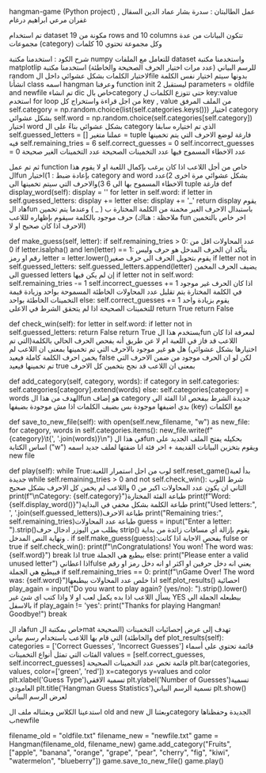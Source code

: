 hangman-game (Python project) 
عمل الطالبتان : سدرة بشار عماد الدين السقال , غفران مرعي ابراهيم درغام

تم استخدام dataset مكونة من
19 rows and 10 columns
تتكون البيانات من عدة مجموعات (category) وكل مجموعة تحتوي 10 كلمات

شرح الكود :
استخدمنا مكتبة numpy  للتعامل مع الملفات dataset 
واستخدمنا مكتبة matplotlip للرسم البياني (عدد مرات اختيار الحرف الصحيحة والخاطئة)
استخدمنا مكتبة random  لاختيار الكلمات بشكل عشوائي داخل الfile بدونها سيتم اختيار نفس الكلمة 
انشأنا class اسمه hangman 
وعرفنا function init  ليستقبل
2 parameters = oldfile and newfile
تم انشاء dic خاص بالcategory حتى تتوزع الكلمات ل key:value
استخدم for loop من اجل قراءة واستخراج كل key , value من الملف المرفق
self.category = np.random.choice(list(self.categories.keys()))
اختيار category بشكل عشوائي 
self.word = np.random.choice(self.categories[self.category])
اختيار word بشكل عشوائي بناءً على ال category الذي تم اختياره سابقا
self.guessed_letters = []
عملنا متغير = tuple فارغة لوضع الاحرف التي يتم تخمينها فيه 
self.remaining_tries = 6
self.correct_guesses = 0
self.incorrect_guesses = 0
عدد الاخطاء المسموح فيها 
عدد التخمينات الصحيحة 
عدد التخمينات الغير صحيحة

ثم تم عمل function خاص من أجل اللاعب اذا كان يرغب بإكمال اللعبة او لا يقوم هذا الfun بإعادة ضبط :
1)اختيار category and word  بشكل عشوائي مرة اخرى
2)عدد الاخطاء المسموح بها الى 6
3)والاحرف التي سيتم تخمينها الى tuple فارغة
def display_word(self):
     display = ''
       for letter in self.word:
           if letter in self.guessed_letters:
               display += letter
           else:
               display += '_'
        return display
يقوم هاد الfun باستبدال الاحرف الغير مخمنة من الكلمة المختارة ب ( _ ) وعندما يتم تخمين حرف موجود بالكلمة سيقوم بإظهاره لللاعب
(ملاحظة : هناك fun اخر خاص بالتخمين الاحرف اذا كان صحيح او لا)

   def make_guess(self, letter):
        if self.remaining_tries > 0: عدد المحاولات اقل من 0
            if letter.isalpha() and len(letter) == 1: يتأكد ان الحرف المدخل هو حرف وليس رقم او رمز
                letter = letter.lower()يقوم بتحويل الحرف الى حرف صغير 
                if letter not in self.guessed_letters:
                    self.guessed_letters.append(letter)
                    يضيف الحرف المخمن الى guessed letters إن لم يكن فيها 
                    if letter not in self.word:
                        self.remaining_tries -= 1
                        self.incorrect_guesses += 1
                        اذا كان الحرف غير موجود في الكلمة المختارة يتم تقليل عدد المحاولات الخاطئة المسموحة بواحد وزيادة قيمة التخمينات الخاطئة بواحد
                    else:
                        self.correct_guesses += 1
                        يقوم بزيادة واحد للتخمينات الصحيحة اذا لم يتحقق الشرط في الاعلى
                    return True
        return False

  def check_win(self):
        for letter in self.word:
            if letter not in self.guessed_letters:
                return False
        return True
يستخدم هذا الfun لمعرفة اذا كان اللاعب قد فاز في اللعبة ام لا 
عن طريق أنه يفحص الحرف الحالي بالكلمة(التي تم اختيارها بشكل عشوائي) هل هو غير موجود بالاحرف التي تم تخمينها بمعنى ان اللاعب لم يخمن احرف الكلمة كاملة فيعيد false لكن لو ان الحرف موجود من ضمن الاحرف التي تم تخمينها فيعيد true بمعنى ان اللاعب قد نجح بتخمين كل الاحرف 

   def add_category(self, category, words):
        if category in self.categories:
            self.categories[category].extend(words)
        else:
            self.categories[category] = words
            الهدف من هذا الfun  هو إضاف category جديدة الشرط بيفحص اذا الفئة الي بدي اضيفها موجودة بس بضيف الكلمات 
            اذا مش موجودة بضيفها (key) مع الكلمات 

  def save_to_new_file(self):
        with open(self.new_filename, "w") as new_file:
            for category, words in self.categories.items():
                new_file.write(f"{category}\t{', '.join(words)}\n")
                في هذا الfun بحكيله يفتح الملف الجديد على اساس الكتابة ("w") ويقوم بتخزين البيانات القديمة + اخر فئة انا ضفتها لملف جديد اسمه new file



def play(self):
        while True:لوب من اجل استمرار اللعبة 
            self.reset_game()بدأ لعبة جديدة
            while self.remaining_tries > 0 and not self.check_win():
            شرط اللوب الثاني ان يكون عدد المحاولات اكبر من 0 واللاعب لم يخمن كل الاحرف بشكل صحيح
                print(f"\nCategory: {self.category}")طباعة الفئة المختارة 
                print(f"Word: {self.display_word()}")طباعة الكلمة بشكل مخفي في البداية 
                print("Used letters:", ', '.join(self.guessed_letters))طباعة الاحرف
                print("Remaining tries:", self.remaining_tries)طباعة عدد المحاولات
                guess = input("Enter a letter: ").strip()يطلب من اليوزر ادخال حرف
                              strip()  يقوم بإزالة أي مسافات زائدة من بداية ونهاية النص المدخل
              .
                if self.make_guess(guess):يفحص الاجابة اذا كانت fulse or true
                    if self.check_win():
                        print(f"\nCongratulations! You won! The word was: {self.word}")
                        break اذا true  بيطبع هي الجملة 
                else:
                    print("Please enter a valid unused letter")
                    اذا اعطانيfulse يعني انه دخل حرفين او اكثر او انه دخل رمز او رقم فبيطبع هي الجملة 
            if self.remaining_tries == 0:
                print(f"\nGame Over! The word was: {self.word}")اذا خلص عدد المحاولات بيطبعها
            self.plot_results()  احصائية
            play_again = input("Do you want to play again? (yes/no): ").strip().lower() 
            يسأل اللاعب اذا بده يكمل لعب او لا واذا كتب اي شئ غير YES  بيطبعله الجملة الي بالاسفل
            if play_again != 'yes':
                print("Thanks for playing Hangman! Goodbye!")
                break 

هاد الfun خاص بمكتبة الmat تهدف إلى عرض إحصائيات التخمينات (الصحيحة والخاطئة) التي قام بها اللاعب باستخدام رسم بياني
       def plot_results(self):
        categories = ['Correct Guesses', 'Incorrect Guesses'] قائمة تحتوي على أسماء الفئات التي تمثل أنواع التخمينات
        values = [self.correct_guesses, self.incorrect_guesses] قائمة تخص عدد التخمينات الصحيحة
        plt.bar(categories, values, color=['green', 'red'])  x=categorys   y=values  and color
        plt.xlabel('Guess Type')تسمية الافقي
        plt.ylabel('Number of Guesses')تسمية العامودي
        plt.title('Hangman Guess Statistics')تسمية الرسم البياني
        plt.show() لعرض الرسم البياني


استدعينا الكلاس وبعثناله ملف ال old and new 
وبعثنا الcategory الجديدة وحفظناها بnewfile 

filename_old = "oldfile.txt"
filename_new = "newfile.txt"
game = Hangman(filename_old, filename_new)
game.add_category("Fruits", ["apple", "banana", "orange", "grape", "pear", "cherry", "fig", "kiwi", "watermelon", "blueberry"])
game.save_to_new_file()
game.play() 



                
